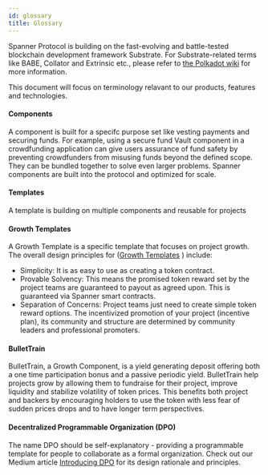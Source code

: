 ```yaml
---
id: glossary
title: Glossary
---
```


Spanner Protocol is building on the fast-evolving and battle-tested blockchain development framework Substrate. For Substrate-related terms like BABE, Collator and Extrinsic etc., please refer to [the Polkadot wiki](https://wiki.polkadot.network/docs/en/glossary) for more information. 

This document will focus on terminology relavant to our products, features and technologies.

#### Components
A component is built for a specifc purpose set like vesting payments and securing funds. For example, using a secure fund Vault component in a crowdfunding application can give users assurance of fund safety by preventing crowdfunders from misusing funds beyond the defined scope. They can be bundled together to solve even larger problems. Spanner components are built into the protocol and optimized for scale.

#### Templates
A template is building on multiple components and reusable for projects

#### Growth Templates
A Growth Template is a specific template that focuses on project growth. The overall design principles for ([Growth Templates](https://spannerprotocol.medium.com/growth-template-1-growthbox-and-dpo-518bab21ea4d) ) include:
- Simplicity: It is as easy to use as creating a token contract.
- Provable Solvency: This means the promised token reward set by the project teams are guaranteed to payout as agreed upon. This is guaranteed via Spanner smart contracts.
- Separation of Concerns: Project teams just need to create simple token reward options. The incentivized promotion of your project (incentive plan), its community and structure are determined by community leaders and professional promoters.

#### BulletTrain
BulletTrain, a Growth Component, is a yield generating deposit offering both a one time participation bonus and a passive periodic yield. BulletTrain help projects grow by allowing them to fundraise for their project, improve liquidity and stabilize volatility of token prices. This benefits both project and backers by encouraging holders to use the token with less fear of sudden prices drops and to have longer term perspectives.

#### Decentralized Programmable Organization (DPO)
The name DPO should be self-explanatory - providing a programmable template for people to collaborate as a formal organization. Check out our Medium article [Introducing DPO](https://spannerprotocol.medium.com/introducing-dpo-e4ca0730e1c) for its design rationale and principles. 
